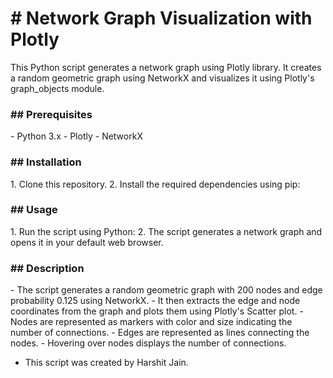<h1># Network Graph Visualization with Plotly</h1>

This Python script generates a network graph using Plotly library. It creates a random geometric graph using NetworkX and visualizes it using Plotly's graph_objects module.

<h3>## Prerequisites</h3>
- Python 3.x
- Plotly
- NetworkX

<h3>## Installation</h3>
1. Clone this repository.
2. Install the required dependencies using pip:


<h3>## Usage</h3>
1. Run the script using Python:
2. The script generates a network graph and opens it in your default web browser.

<h3>## Description</h3>
- The script generates a random geometric graph with 200 nodes and edge probability 0.125 using NetworkX.
- It then extracts the edge and node coordinates from the graph and plots them using Plotly's Scatter plot.
- Nodes are represented as markers with color and size indicating the number of connections.
- Edges are represented as lines connecting the nodes.
- Hovering over nodes displays the number of connections.

- This script was created by Harshit Jain.


